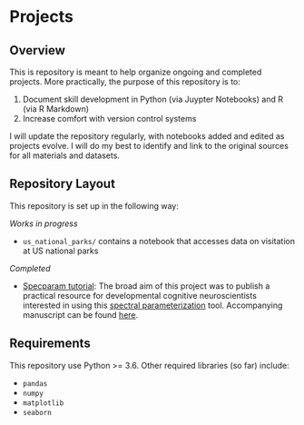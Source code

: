 # Projects
 
## Overview
This is repository is meant to help organize ongoing and completed projects. More practically, the purpose of this repository is to: 

1. Document skill development in Python (via Juypter Notebooks) and R (via R Markdown)
2. Increase comfort with version control systems

I will update the repository regularly, with notebooks added and edited as projects evolve. I will do my best to identify and link to the original sources for all materials and datasets.

## Repository Layout
This repository is set up in the following way:

*Works in progress*
- `us_national_parks/` contains a notebook that accesses data on visitation at US national parks

*Completed*
- [Specparam tutorial](https://github.com/fooof-tools/DevelopmentalDemo): The broad aim of this project was to publish a practical resource for developmental cognitive neuroscientists interested in using this [spectral parameterization](https://fooof-tools.github.io/fooof/) tool. Accompanying manuscript can be found [here](https://doi.org/10.1016/j.dcn.2022.101073). 

## Requirements
This repository use Python >= 3.6. Other required libraries (so far) include:
- `pandas`
- `numpy`
- `matplotlib`
- `seaborn`

